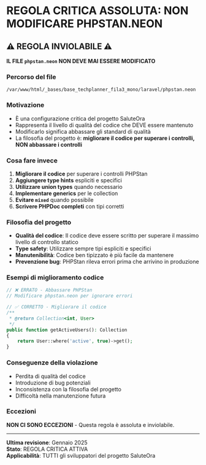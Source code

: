 # REGOLA CRITICA ASSOLUTA: NON MODIFICARE PHPSTAN.NEON

## ⚠️ REGOLA INVIOLABILE ⚠️

**IL FILE `phpstan.neon` NON DEVE MAI ESSERE MODIFICATO**

### Percorso del file
```
/var/www/html/_bases/base_techplanner_fila3_mono/laravel/phpstan.neon
```

### Motivazione
- È una configurazione critica del progetto SaluteOra
- Rappresenta il livello di qualità del codice che DEVE essere mantenuto
- Modificarlo significa abbassare gli standard di qualità
- La filosofia del progetto è: **migliorare il codice per superare i controlli, NON abbassare i controlli**

### Cosa fare invece
1. **Migliorare il codice** per superare i controlli PHPStan
2. **Aggiungere type hints** espliciti e specifici
3. **Utilizzare union types** quando necessario
4. **Implementare generics** per le collection
5. **Evitare `mixed`** quando possibile
6. **Scrivere PHPDoc completi** con tipi corretti

### Filosofia del progetto
- **Qualità del codice**: Il codice deve essere scritto per superare il massimo livello di controllo statico
- **Type safety**: Utilizzare sempre tipi espliciti e specifici
- **Manutenibilità**: Codice ben tipizzato è più facile da mantenere
- **Prevenzione bug**: PHPStan rileva errori prima che arrivino in produzione

### Esempi di miglioramento codice
```php
// ❌ ERRATO - Abbassare PHPStan
// Modificare phpstan.neon per ignorare errori

// ✅ CORRETTO - Migliorare il codice
/**
 * @return Collection<int, User>
 */
public function getActiveUsers(): Collection
{
    return User::where('active', true)->get();
}
```

### Conseguenze della violazione
- Perdita di qualità del codice
- Introduzione di bug potenziali
- Inconsistenza con la filosofia del progetto
- Difficoltà nella manutenzione futura

### Eccezioni
**NON CI SONO ECCEZIONI** - Questa regola è assoluta e inviolabile.

---

**Ultima revisione**: Gennaio 2025  
**Stato**: REGOLA CRITICA ATTIVA  
**Applicabilità**: TUTTI gli sviluppatori del progetto SaluteOra

